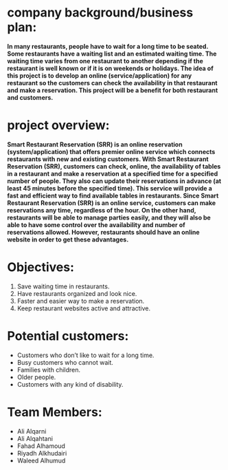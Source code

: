 # company background/business plan: #

**In many restaurants, people have to wait for a long time to be seated. Some restaurants have a waiting list and an estimated waiting time. The waiting time varies from one restaurant to another depending  if the restaurant is well known or if it is on weekends or holidays. The idea of this project is to develop an online (service/application) for any restaurant so the customers can check the availability in that restaurant and make a reservation. This project will be a benefit for both restaurant and customers.**
# project overview: #
**Smart Restaurant Reservation (SRR) is an online reservation (system/application) that offers premier online service which connects restaurants with new and existing customers. With Smart Restaurant Reservation (SRR), customers can check, online, the availability of tables in a restaurant and make a reservation at a specified time for a specified number of people. They also can update their reservations in advance (at least 45 minutes before the specified time).  This service will provide a fast and  efficient way to find available tables in restaurants. Since Smart Restaurant Reservation (SRR) is an online service, customers can make reservations any time, regardless of the hour. On the other hand, restaurants will be able to manage parties  easily, and they will also be able to have some control over the availability and number of reservations allowed. However, restaurants should have an online website in order to get these advantages.**

# Objectives: #

  1. Save waiting time in restaurants.
  1. Have restaurants organized and look nice.
  1. Faster and easier way to make a reservation.
  1. Keep restaurant websites active and attractive.



# Potential customers: #
  * Customers who don’t like to wait for a long time.
  * Busy customers who cannot wait.
  * Families with children.
  * Older people.
  * Customers with any kind of disability.



# Team Members: #

  * Ali Alqarni
  * Ali Alqahtani
  * Fahad Alhamoud
  * Riyadh Alkhudairi
  * Waleed Alhumud